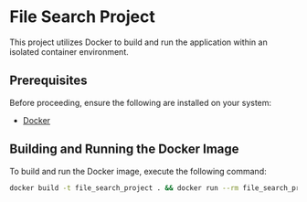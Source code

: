 # File Search Project

This project utilizes Docker to build and run the application within an isolated container environment.

## Prerequisites

Before proceeding, ensure the following are installed on your system:

- [Docker](https://www.docker.com/get-started)

## Building and Running the Docker Image

To build and run the Docker image, execute the following command:

```bash
docker build -t file_search_project . && docker run --rm file_search_project

